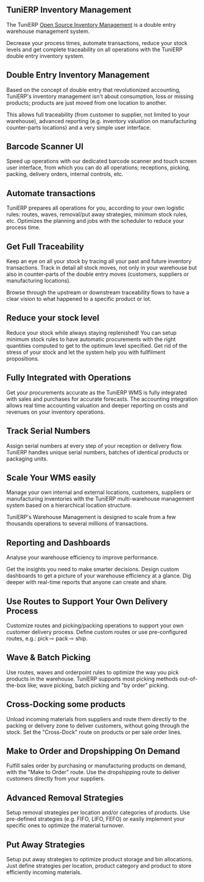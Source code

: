 TuniERP Inventory Management
-------------------------

The TuniERP <a href="https://www.tunierp.com/page/warehouse">Open Source Inventory Management</a>
is a double entry warehouse management system.

Decrease your process times, automate transactions, reduce your stock levels
and get complete traceability on all operations with the TuniERP double entry
inventory system.

Double Entry Inventory Management
---------------------------------

Based on the concept of double entry that revolutionized accounting, TuniERP's
inventory management isn't about consumption, loss or missing products;
products are just moved from one location to another.

This allows full traceability (from customer to supplier, not limited to your
warehouse), advanced reporting (e.g. inventory valuation on manufacturing
counter-parts locations) and a very simple user interface.

Barcode Scanner UI
------------------

Speed up operations with our dedicated barcode scanner and touch screen user
interface, from which you can do all operations; receptions, picking, packing,
delivery orders, internal controls, etc.

Automate transactions
---------------------

TuniERP prepares all operations for you, according to your own logistic rules:
routes, waves, removal/put away strategies, minimum stock rules, etc. Optimizes
the planning and jobs with the scheduler to reduce your process time.

Get Full Traceability
---------------------

Keep an eye on all your stock by tracing all your past and future inventory
transactions. Track in detail all stock moves, not only in your warehouse but
also in counter-parts of the double entry moves (customers, suppliers or
manufacturing locations).

Browse through the upstream or downstream traceability flows to have a clear
vision to what happened to a specific product or lot.

Reduce your stock level
-----------------------

Reduce your stock while always staying replenished! You can setup minimum stock
rules to have automatic procurements with the right quantities computed to get
to the optimum level specified. Get rid of the stress of your stock and let the
system help you with fullfilment propositions. 

Fully Integrated with Operations
--------------------------------

Get your procurements accurate as the TuniERP WMS is fully integrated with sales
and purchases for accurate forecasts. The accounting integration allows real
time accounting valuation and deeper reporting on costs and revenues on your
inventory operations.

Track Serial Numbers
--------------------

Assign serial numbers at every step of your reception or delivery flow. TuniERP
handles unique serial numbers, batches of identical products or packaging
units.

Scale Your WMS easily
---------------------

Manage your own internal and external locations, customers, suppliers or
manufacturing inventories with the TuniERP multi-warehouse management system based
on a hierarchical location structure.

TuniERP's Warehouse Management is designed to scale from a few thousands
operations to several millions of transactions.

Reporting and Dashboards
------------------------

Analyse your warehouse efficiency to improve performance.

Get the insights you need to make smarter decisions. Design custom dashboards
to get a picture of your warehouse efficiency at a glance. Dig deeper with
real-time reports that anyone can create and share.

Use Routes to Support Your Own Delivery Process
-----------------------------------------------

Customize routes and picking/packing operations to support your own customer
delivery process. Define custom routes or use pre-configured routes, e.g.: pick
⇨ pack ⇨ ship.

Wave & Batch Picking
--------------------

Use routes, waves and orderpoint rules to optimize the way you pick products in
the warehouse. TuniERP supports most picking methods out-of-the-box like; wave
picking, batch picking and "by order" picking.

Cross-Docking some products
---------------------------

Unload incoming materials from suppliers and route them directly to the packing
or delivery zone to deliver customers, without going through the stock. Set the
"Cross-Dock" route on products or per sale order lines.

Make to Order and Dropshipping On Demand
----------------------------------------

Fulfill sales order by purchasing or manufacturing products on demand, with the
"Make to Order" route. Use the dropshipping route to deliver customers directly
from your suppliers.

Advanced Removal Strategies
---------------------------

Setup removal strategies per location and/or categories of products. Use
pre-defined strategies (e.g. FIFO, LIFO, FEFO) or easily implement your
specific ones to optimize the material turnover.

Put Away Strategies
-------------------

Setup put away strategies to optimize product storage and bin allocations. Just
define strategies per location, product category and product to store
efficiently incoming materials.


